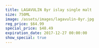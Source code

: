 ```yaml
---
title: LAGAVULIN 8yr islay single malt
size: 750ML
image: /assets/images/lagavulin-8yr.jpg
reg_price: $64.99
special_price: $48.49
expiration_date: 2017-12-27 00:00:00
show_special: true
---
```



